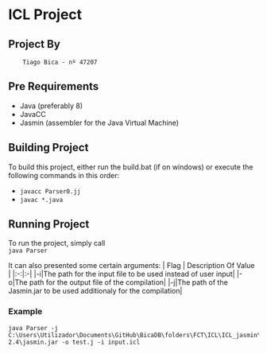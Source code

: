 # ICL Project

## Project By

```
    Tiago Bica - nº 47207
```

## Pre Requirements

* Java (preferably 8)
* JavaCC
* Jasmin (assembler for the Java Virtual Machine)

## Building Project

To build this project, either run the build.bat (if on windows) or execute the following commands in this order:
*   `javacc Parser0.jj`
*   `javac *.java`

## Running Project

To run the project, simply call\
    `java Parser`

It can also presented some certain arguments:
| Flag | Description Of Value |
|:-:|:-|
|-i|The path for the input file to be used instead of user input|
|-o|The path for the output file of the compilation|
|-j|The path of the Jasmin.jar to be used additionaly for the compilation|

### Example

```
java Parser -j C:\Users\Utilizador\Documents\GitHub\BicaDB\folders\FCT\ICL\ICL_jasmin\jasmin-2.4\jasmin.jar -o test.j -i input.icl
```
